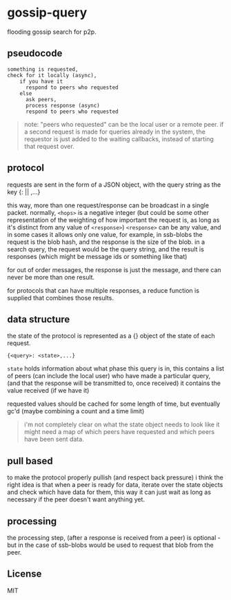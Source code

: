 # gossip-query

flooding gossip search for p2p.

## pseudocode

```
something is requested,
check for it locally (async),
    if you have it
      respond to peers who requested
    else
      ask peers,
      process response (async)
      respond to peers who requested
```
> note: "peers who requested" can be the local user or a remote peer.
  if a second request is made for queries already in the system,
  the requestor is just added to the waiting callbacks, instead of starting
  that request over.

## protocol

requests are sent in the form of a JSON object, with the query string
as the key
{<query>: <hops> || <response>,...}

this way, more than one request/response can be broadcast in a single packet.
normally, `<hops>` is a negative integer
(but could be some other representation
of the weighting of how important the request is, as long as it's distinct
from any value of `<response>`)
`<response>` can be any value, and in some cases it allows only one value,
for example,
in ssb-blobs the request is the blob hash, and the response
is the size of the blob.
in a search query, the request would be the query string,
and the result is responses (which might be message ids or something like that)

for out of order messages, the response is just the message, and there
can never be more than one result.

for protocols that can have multiple responses, a reduce function is supplied
that combines those results.

## data structure

the state of the protocol is represented as a {} object of the state
of each request.

```
{<query>: <state>,...}
```
`state` holds information about what phase this query is in,
this contains a list of peers (can include the local user) who have
made a particular query, (and that the response will be transmitted to,
once received) it contains the value received (if we have it)

requested values should be cached for some length of time, but eventually
gc'd (maybe combining a count and a time limit)

> i'm not completely clear on what the state object needs to look like
  it might need a map of which peers have requested and which peers have
  been sent data.

## pull based

to make the protocol properly pullish (and respect back pressure)
i think the right idea is that when a peer is ready for data,
iterate over the state objects and check which have data for them,
this way it can just wait as long as necessary if the peer doesn't
want anything yet.



## processing

the processing step, (after a response is received from a peer)
is optional - but in the case of ssb-blobs would be used to request
that blob from the peer.

## License

MIT

